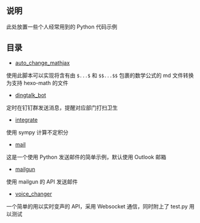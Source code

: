## 说明
此处放置一些个人经常用到的 Python 代码示例
## 目录
- [auto_change_mathjax](/auto_change_mathjax/)

使用此脚本可以实现将含有由 `$...$` 和 `$$...$$` 包裹的数学公式的 md 文件转换为支持 hexo-math 的文件

- [dingtalk_bot](/dingtalk_bot/)

定时在钉钉群发送消息，提醒对应部门打扫卫生

- [integrate](/integrate/)

使用 sympy 计算不定积分

- [mail](/mail/)

这是一个使用 Python 发送邮件的简单示例，默认使用 Outlook 邮箱

- [mailgun](/mailgun/)

使用 mailgun 的 API 发送邮件

- [voice_changer](/voice_changer/)

一个简单的用以实时变声的 API，采用 Websocket 通信，同时附上了 test.py 用以测试
